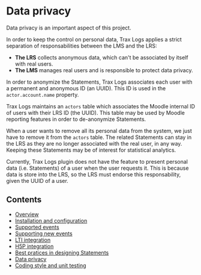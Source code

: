 # Data privacy

Data privacy is an important aspect of this project.

In order to keep the control on personal data, Trax Logs applies a strict separation of responsabilities between the LMS and the LRS:
* **The LRS** collects anonymous data, which can't be associated by itself with real users.
* **The LMS** manages real users and is responsible to protect data privacy.

In order to anonymize the Statements, Trax Logs associates each user with a permanent and anonymous ID (an UUID).
This ID is used in the `actor.account.name` property. 

Trax Logs maintains an `actors` table which associates the Moodle internal ID of users with their LRS ID (the UUID).
This table may be used by Moodle reporting features in order to de-anonymize Statements.

When a user wants to remove all its personal data from the system, we just have to remove it from the `actors` table.
The related Statements can stay in the LRS as they are no longer associated with the real user, in any way.
Keeping these Statements may be of interest for statistical analytics.

Currently, Trax Logs plugin does not have the feature to present personal data (i.e. Statements) of a user when the user requests it. This is because data is store into the LRS, so the LRS must endorse this responsability, given the UUID of a user.


## Contents

* [Overview](../README.md)
* [Installation and configuration](install.md)
* [Supported events](events.md)
* [Supporting new events](extend.md)
* [LTI integration](lti.md)
* [H5P integration](h5p.md)
* [Best pratices in designing Statements](best-practices.md)
* [Data privacy](privacy.md)
* [Coding style and unit testing](test.md)
